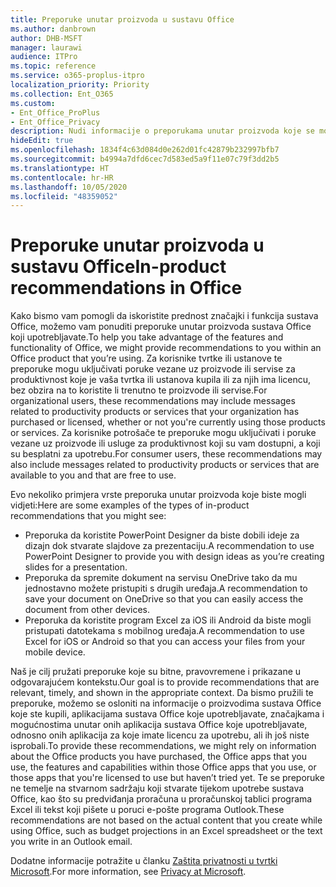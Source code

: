 ```yaml
---
title: Preporuke unutar proizvoda u sustavu Office
ms.author: danbrown
author: DHB-MSFT
manager: laurawi
audience: ITPro
ms.topic: reference
ms.service: o365-proplus-itpro
localization_priority: Priority
ms.collection: Ent_O365
ms.custom:
- Ent_Office_ProPlus
- Ent_Office_Privacy
description: Nudi informacije o preporukama unutar proizvoda koje se mogu pojaviti pri upotrebi sustava Office.
hideEdit: true
ms.openlocfilehash: 1834f4c63d084d0e262d01fc42879b232997bfb7
ms.sourcegitcommit: b4994a7dfd6cec7d583ed5a9f11e07c79f3dd2b5
ms.translationtype: HT
ms.contentlocale: hr-HR
ms.lasthandoff: 10/05/2020
ms.locfileid: "48359052"
---
```

# <a name="in-product-recommendations-in-office"></a><span data-ttu-id="01371-103">Preporuke unutar proizvoda u sustavu Office</span><span class="sxs-lookup"><span data-stu-id="01371-103">In-product recommendations in Office</span></span>

<span data-ttu-id="01371-104">Kako bismo vam pomogli da iskoristite prednost značajki i funkcija sustava Office, možemo vam ponuditi preporuke unutar proizvoda sustava Office koji upotrebljavate.</span><span class="sxs-lookup"><span data-stu-id="01371-104">To help you take advantage of the features and functionality of Office, we might provide recommendations to you within an Office product that you’re using.</span></span> <span data-ttu-id="01371-105">Za korisnike tvrtke ili ustanove te preporuke mogu uključivati poruke vezane uz proizvode ili servise za produktivnost koje je vaša tvrtka ili ustanova kupila ili za njih ima licencu, bez obzira na to koristite li trenutno te proizvode ili servise.</span><span class="sxs-lookup"><span data-stu-id="01371-105">For organizational users, these recommendations may include messages related to productivity products or services that your organization has purchased or licensed, whether or not you're currently using those products or services.</span></span> <span data-ttu-id="01371-106">Za korisnike potrošače te preporuke mogu uključivati i poruke vezane uz proizvode ili usluge za produktivnost koji su vam dostupni, a koji su besplatni za upotrebu.</span><span class="sxs-lookup"><span data-stu-id="01371-106">For consumer users, these recommendations may also include messages related to productivity products or services that are available to you and that are free to use.</span></span>

<span data-ttu-id="01371-107">Evo nekoliko primjera vrste preporuka unutar proizvoda koje biste mogli vidjeti:</span><span class="sxs-lookup"><span data-stu-id="01371-107">Here are some examples of the types of in-product recommendations that you might see:</span></span>

- <span data-ttu-id="01371-108">Preporuka da koristite PowerPoint Designer da biste dobili ideje za dizajn dok stvarate slajdove za prezentaciju.</span><span class="sxs-lookup"><span data-stu-id="01371-108">A recommendation to use PowerPoint Designer to provide you with design ideas as you’re creating slides for a presentation.</span></span>
- <span data-ttu-id="01371-109">Preporuka da spremite dokument na servisu OneDrive tako da mu jednostavno možete pristupiti s drugih uređaja.</span><span class="sxs-lookup"><span data-stu-id="01371-109">A recommendation to save your document on OneDrive so that you can easily access the document from other devices.</span></span>
- <span data-ttu-id="01371-110">Preporuka da koristite program Excel za iOS ili Android da biste mogli pristupati datotekama s mobilnog uređaja.</span><span class="sxs-lookup"><span data-stu-id="01371-110">A recommendation to use Excel for iOS or Android so that you can access your files from your mobile device.</span></span>

<span data-ttu-id="01371-111">Naš je cilj pružati preporuke koje su bitne, pravovremene i prikazane u odgovarajućem kontekstu.</span><span class="sxs-lookup"><span data-stu-id="01371-111">Our goal is to provide recommendations that are relevant, timely, and shown in the appropriate context.</span></span> <span data-ttu-id="01371-112">Da bismo pružili te preporuke, možemo se osloniti na informacije o proizvodima sustava Office koje ste kupili, aplikacijama sustava Office koje upotrebljavate, značajkama i mogućnostima unutar onih aplikacija sustava Office koje upotrebljavate, odnosno onih aplikacija za koje imate licencu za upotrebu, ali ih još niste isprobali.</span><span class="sxs-lookup"><span data-stu-id="01371-112">To provide these recommendations, we might rely on information about the Office products you have purchased, the Office apps that you use, the features and capabilities within those Office apps that you use, or those apps that you're licensed to use but haven’t tried yet.</span></span> <span data-ttu-id="01371-113">Te se preporuke ne temelje na stvarnom sadržaju koji stvarate tijekom upotrebe sustava Office, kao što su predviđanja proračuna u proračunskoj tablici programa Excel ili tekst koji pišete u poruci e-pošte programa Outlook.</span><span class="sxs-lookup"><span data-stu-id="01371-113">These recommendations are not based on the actual content that you create while using Office, such as budget projections in an Excel spreadsheet or the text you write in an Outlook email.</span></span>

<span data-ttu-id="01371-114">Dodatne informacije potražite u članku [Zaštita privatnosti u tvrtki Microsoft](https://privacy.microsoft.com/).</span><span class="sxs-lookup"><span data-stu-id="01371-114">For more information, see [Privacy at Microsoft](https://privacy.microsoft.com/).</span></span>